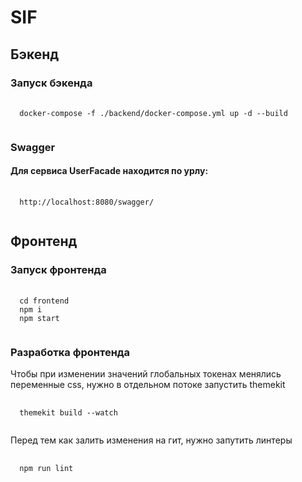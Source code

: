 # SIF
## Бэкенд
### Запуск бэкенда
<pre>
    <code>
  docker-compose -f ./backend/docker-compose.yml up -d --build
    </code>
</pre>

### Swagger
#### Для сервиса UserFacade находится по урлу:
<pre>
    <code>
  http://localhost:8080/swagger/
    </code>
</pre>

## Фронтенд
### Запуск фронтенда
<pre>
    <code>
  cd frontend
  npm i
  npm start
    </code>
</pre>

### Разработка фронтенда
Чтобы при изменении значений глобальных токенах менялись переменные css, нужно в отдельном потоке запустить themekit
<pre>
    <code>
  themekit build --watch
    </code>
</pre>

Перед тем как залить изменения на гит, нужно запутить линтеры
<pre>
    <code>
  npm run lint
    </code>
</pre>
